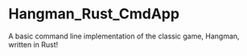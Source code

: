 # Hangman_Rust_CmdApp
A basic command line implementation of the classic game, Hangman, written in Rust!
